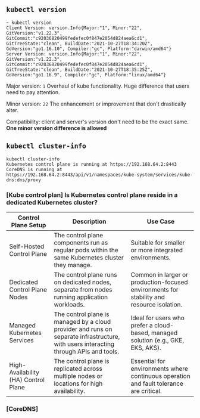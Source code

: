 ## `kubectl version`
```
~ kubectl version
Client Version: version.Info{Major:"1", Minor:"22", GitVersion:"v1.22.3", GitCommit:"c92036820499fedefec0f847e2054d824aea6cd1", GitTreeState:"clean", BuildDate:"2021-10-27T18:34:20Z", GoVersion:"go1.16.10", Compiler:"gc", Platform:"darwin/amd64"}
Server Version: version.Info{Major:"1", Minor:"22", GitVersion:"v1.22.3", GitCommit:"c92036820499fedefec0f847e2054d824aea6cd1", GitTreeState:"clean", BuildDate:"2021-10-27T18:35:25Z", GoVersion:"go1.16.9", Compiler:"gc", Platform:"linux/amd64"}
```

Major version: `1`
    Overhaul of kube functionality. Huge difference that users need to pay attention. 

Minor version: `22`
	The enhancement or improvement that don't drastically alter. 

Compatibility: client and server's version don't need to be the exact same. **One minor version  difference is allowed**


## `kubectl cluster-info`
```
kubectl cluster-info
Kubernetes control plane is running at https://192.168.64.2:8443
CoreDNS is running at https://192.168.64.2:8443/api/v1/namespaces/kube-system/services/kube-dns:dns/proxy
```


### [Kube control plan] Is Kubernetes control plane reside in a dedicated Kubernetes cluster? 

| Control Plane Setup | Description | Use Case |
|---------------------|-------------|----------|
| Self-Hosted Control Plane | The control plane components run as regular pods within the same Kubernetes cluster they manage. | Suitable for smaller or more integrated environments. |
| Dedicated Control Plane Nodes | The control plane runs on dedicated nodes, separate from nodes running application workloads. | Common in larger or production-focused environments for stability and resource isolation. |
| Managed Kubernetes Services | The control plane is managed by a cloud provider and runs on separate infrastructure, with users interacting through APIs and tools. | Ideal for users who prefer a cloud-based, managed solution (e.g., GKE, EKS, AKS). |
| High-Availability (HA) Control Plane | The control plane is replicated across multiple nodes or locations for high availability. | Essential for environments where continuous operation and fault tolerance are critical. |


### [CoreDNS]
